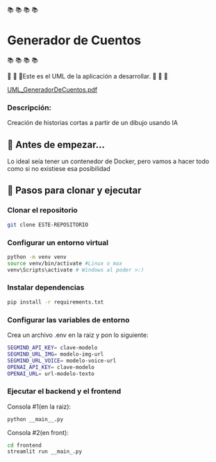 📚  📚  📚  📚 <h1>Generador de Cuentos</h1> 📚  📚  📚  📚

🔽 🔽 🔽Este es el UML de la aplicación a desarrollar. 🔽 🔽 🔽


[UML_GeneradorDeCuentos.pdf](https://github.com/user-attachments/files/18738338/UML_GeneradorDeCuentos.pdf)
<h3><n>Descripción:</n></h3>
<p>Creación de historias cortas a partir de un dibujo usando IA</p>


<h2>🥤 Antes de empezar... </h2>
Lo ideal seía tener un contenedor de Docker, pero vamos a hacer todo como si no existiese esa posibilidad

<h2> 🚀 Pasos para clonar y ejecutar </h2>
<h3>Clonar el repositorio</h3>

```bash
git clone ESTE-REPOSITORIO
```

<h3>Configurar un entorno virtual</h3>

```bash
python -m venv venv
source venv/bin/activate #Linux o max
venv\Scripts\activate # Windows al poder >:)
```

<h3>Instalar dependencias</h3>

```bash
pip install -r requirements.txt
```

<h3>Configurar las variables de entorno</h3>
Crea un archivo .env en la raiz y pon lo siguiente:

```bash
SEGMIND_API_KEY= clave-modelo
SEGMIND_URL_IMG= modelo-img-url
SEGMIND_URL_VOICE= modelo-voice-url
OPENAI_API_KEY= clave-modelo
OPENAI_URL= url-modelo-texto
```
<h3>Ejecutar el backend y el frontend</h3>

Consola #1(en la raiz):

```bash
python __main__.py
```

Consola #2(en front):

```bash
cd frontend
streamlit run __main_.py
```


